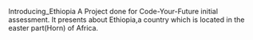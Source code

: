 Introducing_Ethiopia
A Project done for Code-Your-Future initial assessment. It presents about Ethiopia,a country which is located in the easter part(Horn) of Africa.
